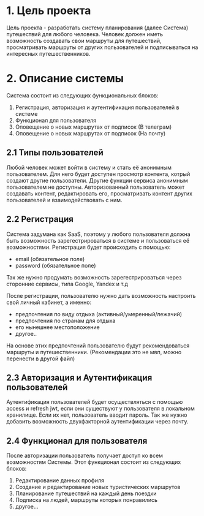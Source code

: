 # 1. Цель проекта

Цель проекта - разработать систему планирования (далее Система) путешествий для любого человека. Человек должен иметь возможность создавать свои маршруты для путешествий, просматривать маршруты от других пользователей и подписываться на интересных путешественников.

# 2. Описание системы

Система состоит из следующих функциональных блоков:

1. Регистрация, авторизация и аутентификация пользователей в системе
2. Функционал для пользователя
3. Оповещение о новых маршрутах от подписок (В телеграм)
4. Оповещение о новых маршрутах от подписок (На почту)


## 2.1 Типы пользователей

Любой человек может войти в систему и стать её анонимным пользователем. Для него будет доступен просмотр контента, котрый создают другие пользователи. Другие функции сервиса анонимным пользователем не доступны. Авторизованный пользователь может создавать контент,
редактировать его, просматривать контент других пользователей и взаимодействовать с ним.

## 2.2 Регистрация

Система задумана как SaaS, поэтому у любого пользователя должна быть возможность зарегестрироваться в системе и пользоваться её возможностями. Регистрация будет происходить с помощью:
- email (обязательное поле)
- password (обязательное поле)

Так же нужно продумать возможность зарегестрироваться через сторонние сервисы, типа Google, Yandex и т.д

После регистрации, пользователю нужно дать возможность настроить свой личный кабинет, а именно:
- предпочтения по виду отдыха (активный/умеренный/лежачий)
- предпочтения по странам для отдыха
- его нынешнее местоположение
- другое..

На основе этих предпочтений пользователю будут рекомендоваться маршруты и путешественники. (Рекомендации это не мвп, можно перенести в другой файл)

## 2.3 Авторизация и Аутентификация пользователей

Аутентификация пользователей будет осуществляться с помощью access и refresh jwt, если они существуют у пользователя в локальном хранилище. Если их нет, 
пользователь вводит пароль. Так же нужно добавить возможность двухфакторной аутентификации через почту.

## 2.4 Функционал для пользователя

После авторизации пользователь получает доступ ко всем возможностям Системы. Этот функционал состоит из следующих блоков:

1. Редактирование данных профиля
2. Создание и редактирование новых туристических маршрутов
3. Планирование путешествий на каждый день поездки
4. Подписка на людей, маршруты которых понравились
5. другое...

